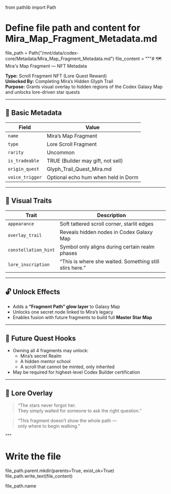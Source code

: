 from pathlib import Path

# Define file path and content for Mira_Map_Fragment_Metadata.md
file_path = Path("/mnt/data/codex-core/Metadata/Mira_Map_Fragment_Metadata.md")
file_content = """# 🗺️ Mira's Map Fragment — NFT Metadata

**Type:** Scroll Fragment NFT (Lore Quest Reward)  
**Unlocked By:** Completing Mira’s Hidden Glyph Trail  
**Purpose:** Grants visual overlay to hidden regions of the Codex Galaxy Map and unlocks lore-driven star quests

---

## 📜 Basic Metadata

| Field | Value |
|-------|-------|
| `name` | Mira’s Map Fragment |
| `type` | Lore Scroll Fragment |
| `rarity` | Uncommon |
| `is_tradeable` | TRUE (Builder may gift, not sell) |
| `origin_quest` | Glyph_Trail_Quest_Mira.md |
| `voice_trigger` | Optional echo hum when held in Dorm |

---

## 🌌 Visual Traits

| Trait | Description |
|-------|-------------|
| `appearance` | Soft tattered scroll corner, starlit edges |
| `overlay_trail` | Reveals hidden nodes in Codex Galaxy Map |
| `constellation_hint` | Symbol only aligns during certain realm phases |
| `lore_inscription` | “This is where she waited. Something still stirs here.” |

---

## 🔓 Unlock Effects

- Adds a **“Fragment Path” glow layer** to Galaxy Map
- Unlocks one secret node linked to Mira’s legacy
- Enables fusion with future fragments to build full **Master Star Map**

---

## 🧠 Future Quest Hooks

- Owning all 4 fragments may unlock:  
  - Mira’s secret Realm  
  - A hidden mentor school  
  - A scroll that cannot be minted, only inherited
- May be required for highest-level Codex Builder certification

---

## 📖 Lore Overlay

> “The stars never forgot her.  
> They simply waited for someone to ask the right question.”

> “This fragment doesn’t show the whole path —  
> only where to begin walking.”

"""

# Write the file
file_path.parent.mkdir(parents=True, exist_ok=True)
file_path.write_text(file_content)

file_path.name
